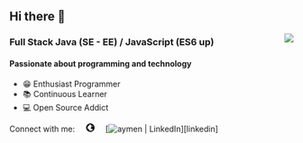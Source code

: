 
## Hi there 👋
<img align="right" src="https://github-readme-stats.vercel.app/api?username=aymen94&count_private=true&show_icons=true&theme=github&include_all_commits=1&hide=contribs,prs)"  />

### Full Stack Java (SE - EE) / JavaScript (ES6 up)
#### Passionate about programming and technology
- 😁 Enthusiast Programmer
- 📚 Continuous Learner
- 💻 Open Source Addict


Connect with me:  &nbsp; &nbsp;
[<img alt="gmarini.com" width="15px" src="https://raw.githubusercontent.com/iconic/open-iconic/master/svg/globe.svg" />][website] &nbsp; &nbsp;
[<img alt="aymen | LinkedIn" width="15px" src="https://cdn.jsdelivr.net/npm/simple-icons@v3/icons/linkedin.svg" />][linkedin] &nbsp; &nbsp;

[website]: http://aymen.xyz/
